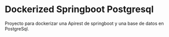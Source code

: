 # Dockerized Springboot Postgresql
Proyecto para dockerizar una Apirest de springboot y una base de datos en PostgreSql.
